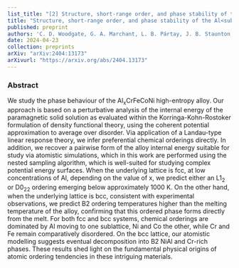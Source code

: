 ```yaml
---
list_title: "[2] Structure, short-range order, and phase stability of the Al<sub>x</sub>CrFeCoNi high-entropy alloy: Insights from a perturbative, DFT-based analysis"
title: "Structure, short-range order, and phase stability of the Al<sub>x</sub>CrFeCoNi high-entropy alloy: Insights from a perturbative, DFT-based analysis"
published: preprint
authors: 'C. D. Woodgate, G. A. Marchant, L. B. Pártay, J. B. Staunton'
date: 2024-04-23
collection: preprints
arXiv: "arXiv:2404:13173"
arXivurl: "https://arxiv.org/abs/2404.13173"
---
```


<h3>Abstract</h3>

We study the phase behaviour of the Al<sub>x</sub>CrFeCoNi high-entropy alloy. Our approach is based on a perturbative analysis of the internal energy of the paramagnetic solid solution as evaluated within the Korringa-Kohn-Rostoker formulation of density functional theory, using the coherent potential approximation to average over disorder. Via application of a Landau-type linear response theory, we infer preferential chemical orderings directly. In addition, we recover a pairwise form of the alloy internal energy suitable for study via atomistic simulations, which in this work are performed using the nested sampling algorithm, which is well-suited for studying complex potential energy surfaces. When the underlying lattice is fcc, at low concentrations of Al, depending on the value of x, we predict either an L1<sub>2</sub> or D0<sub>22</sub> ordering emerging below approximately 1000 K. On the other hand, when the underlying lattice is bcc, consistent with experimental observations, we predict B2 ordering temperatures higher than the melting temperature of the alloy, confirming that this ordered phase forms directly from the melt. For both fcc and bcc systems, chemical orderings are dominated by Al moving to one sublattice, Ni and Co the other, while Cr and Fe remain comparatively disordered. On the bcc lattice, our atomistic modelling suggests eventual decomposition into B2 NiAl and Cr-rich phases.  These results shed light on the fundamental physical origins of atomic ordering tendencies in these intriguing materials.
